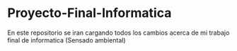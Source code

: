# Proyecto-Final-Informatica
En este repositorio se iran cargando todos los cambios acerca de mi trabajo final de informatica (Sensado ambiental)
